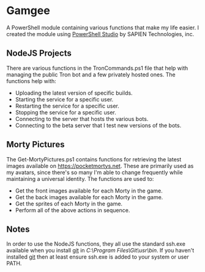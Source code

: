 # Gamgee
A PowerShell module containing various functions that make my life easier.
I created the module using [PowerShell Studio](https://www.sapien.com/software/powershell_studio) by SAPIEN Technologies, inc.

## NodeJS Projects
There are various functions in the TronCommands.ps1 file that help with managing the public Tron bot and a few privately hosted ones.
The functions help with:
- Uploading the latest version of specific builds.
- Starting the service for a specific user.
- Restarting the service for a specific user.
- Stopping the service for a specific user.
- Connecting to the server that hosts the various bots.
- Connecting to the beta server that I test new versions of the bots.

## Morty Pictures
The Get-MortyPictures.ps1 contains functions for retrieving the latest images available on https://pocketmortys.net.
These are primarily used as my avatars, since there's so many I'm able to change frequently while maintaining a universal identity.
The functions are used to:
- Get the front images available for each Morty in the game.
- Get the back images available for each Morty in the game.
- Get the sprites of each Morty in the game.
- Perform all of the above actions in sequence.

## Notes
In order to use the NodeJS functions, they all use the standard ssh.exe available when you install [git](https://git-scm.com/downloads) in *C:\Program Files\Git\usr\bin*.
If you haven't installed [git](https://git-scm.com/downloads) then at least ensure ssh.exe is added to your system or user PATH.
